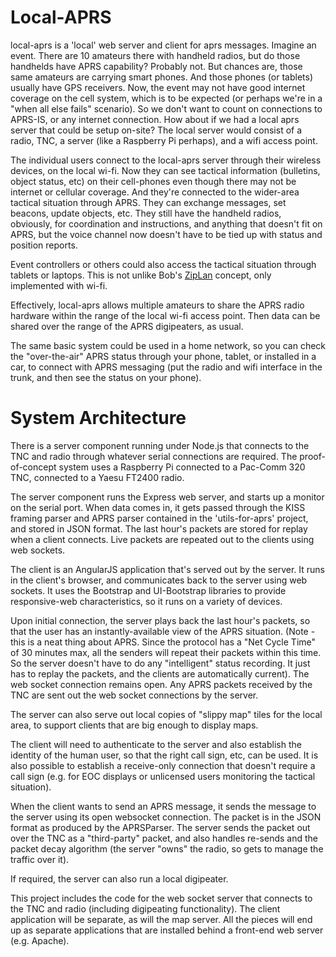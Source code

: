 # Local-APRS

local-aprs is a 'local' web server and client for aprs messages.  Imagine
an event.  There are 10 amateurs there with handheld radios, but do those
handhelds have APRS capability?  Probably not.  But chances are, those same
amateurs are carrying smart phones.  And those phones (or tablets)
usually have GPS receivers.  Now, the event may not have good internet
coverage on the cell system, which is to be expected (or perhaps we're in a
"when all else fails" scenario).  So we don't want to count on connections to
APRS-IS, or any internet connection.  How about if we had a local aprs server that
could be setup on-site?  The local server would consist of a radio, TNC, a
server (like a Raspberry Pi perhaps), and a wifi access point.

The individual users connect to the local-aprs server through their wireless
devices, on the local wi-fi.  Now they can see tactical information
(bulletins, object status, etc) on their cell-phones even though there may
not be internet or cellular coverage.  And they're connected to the wider-area
tactical situation through APRS.  They can exchange messages, set beacons,
update objects, etc.  They still have the handheld radios, obviously,
for coordination and instructions, and anything that doesn't fit on APRS,
but the voice channel now doesn't have to be tied up with
status and position reports.

Event controllers or others could also access the tactical situation through
tablets or laptops.  This is not unlike Bob's [ZipLan](http://aprs.org/APRS-docs/ZIP-LAN.TXT) concept, only implemented with
wi-fi.

Effectively, local-aprs allows multiple amateurs to share the APRS radio
hardware within the range of the local wi-fi access point.  Then data can be
shared over the range of the APRS digipeaters, as usual.

The same basic system could be used in a home network, so you can check the
"over-the-air" APRS status through your phone, tablet, or installed in a car,
to connect with APRS messaging (put the radio and wifi interface in the trunk,
and then see the status on your phone).

# System Architecture

There is a server component running under Node.js that connects to the TNC and
radio through whatever serial connections are required.  The proof-of-concept
system uses a Raspberry Pi connected to a Pac-Comm 320 TNC, connected to a
Yaesu FT2400 radio.

The server component runs the Express web server, and starts up a monitor
on the serial port.  When data comes in, it gets passed through the KISS framing
parser and APRS parser contained in the 'utils-for-aprs' project, and stored in
JSON format.  The last
hour's packets are stored for replay when a client connects.  Live packets
are repeated out to the clients using web sockets.

The client is an AngularJS application that's served out by the server.  It runs
in the client's browser, and communicates back to the server using web sockets.
It uses the Bootstrap and UI-Bootstrap libraries to provide responsive-web
characteristics, so it runs on a variety of devices.

Upon initial connection, the server plays back the last hour's packets, so that
the user has an instantly-available view of the APRS situation.  (Note - this
is a neat thing about APRS.  Since the protocol has a "Net Cycle Time" of 30
minutes max, all the senders will repeat their packets within this time.  So
the server doesn't have to do any "intelligent" status recording.  It just has to
replay the packets, and the clients are automatically current). The web socket
connection remains open.  Any APRS packets received by the TNC are
sent out the web socket connections by the server.

The server can also serve out local copies of "slippy map" tiles for the local
area, to support clients that are big enough to display maps.

The client will need to authenticate to the server and also establish the identity
of the human user, so that the right call sign, etc, can be used.  It is also
possible to establish a receive-only connection that doesn't require a call sign
(e.g. for EOC displays or unlicensed users monitoring the tactical situation).

When the client wants to send an APRS message, it sends the message to the server
using its open websocket connection.  The packet is in the JSON format
as produced by the APRSParser. The server sends the packet out over the TNC
as a "third-party" packet, and also handles re-sends and the packet decay
algorithm (the server "owns" the radio, so gets to manage the traffic over it).

If required, the server can also run a local digipeater.

This project includes the code for the web socket server that connects to the
TNC and radio (including digipeating functionality).
The client application will be separate, as will the map server.  All the pieces
will end up as separate applications that are installed behind a front-end web
server (e.g. Apache).
